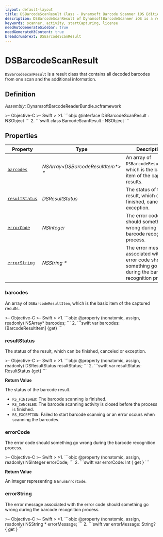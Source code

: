 ```yaml
---
layout: default-layout
title: DSBarcodeScanResult Class - Dynamsoft Barcode Scanner iOS Edition
description: DSBarcodeScanResult of DynamsoftBarcodeScanner iOS is a result class that contains all decoded barcodes from one scan and the additional information.
keywords: scanner, activity, startCapturing, license 
needAutoGenerateSidebar: true
needGenerateH3Content: true
breadcrumbText: DSBarcodeScanResult
---
```


# DSBarcodeScanResult

`DSBarcodeScanResult` is a result class that contains all decoded barcodes from one scan and the additional information.

## Definition

*Assembly:* DynamsoftBarcodeReaderBundle.xcframework

<div class="sample-code-prefix"></div>
>- Objective-C
>- Swift
>
>1. 
```objc
@interface DSBarcodeScanResult : NSObject
```
2. 
```swift
class BarcodeScanResult : NSObject
```

## Properties

| Property | Type | Description |
| -------- | ---- | ----------- |
| [`barcodes`](#barcodes) | *NSArray<DSBarcodeResultItem\*> \** | An array of `DSBarcodeResultItem`, which is the basic item of the captured results. |
| [`resultStatus`](#resultstatus) | *DSResultStatus* | The status of the result, which can be finished, canceled or exception. |
| [`errorCode`](#errorcode) | *NSInteger* | The error code should something go wrong during the barcode recognition process. |
| [`errorString`](#errorstring) | *NSString \** | The error message associated with the error code should something go wrong during the barcode recognition process. |

### barcodes

An array of `DSBarcodeResultItem`, which is the basic item of the captured results.

<div class="sample-code-prefix"></div>
>- Objective-C
>- Swift
>
>1. 
```objc
@property (nonatomic, assign, readonly) NSArray<BarcodeResultItem*>* barcodes;
```
2. 
```swift
var barcodes: [BarcodeResultItem] {get}
```

### resultStatus

The status of the result, which can be finished, canceled or exception.

<div class="sample-code-prefix"></div>
>- Objective-C
>- Swift
>
>1. 
```objc
@property (nonatomic, assign, readonly) DSResultStatus resultStatus;
```
2. 
```swift
var resultStatus: ResultStatus {get}
```

**Return Value**

The status of the barcode result.

- `RS_FINISHED`: The barcode scanning is finished.
- `RS_CANCELED`: The barcode scanning activity is closed before the process is finished.
- `RS_EXCEPTION`: Failed to start barcode scanning or an error occurs when scanning the barcodes.

### errorCode

The error code should something go wrong during the barcode recognition process.

<div class="sample-code-prefix"></div>
>- Objective-C
>- Swift
>
>1. 
```objc
@property (nonatomic, assign, readonly) NSInteger errorCode;
```
2. 
```swift
var errorCode: Int { get }
```

**Return Value**

An integer representing a `EnumErrorCode`.

### errorString

The error message associated with the error code should something go wrong during the barcode recognition process.

<div class="sample-code-prefix"></div>
>- Objective-C
>- Swift
>
>1. 
```objc
@property (nonatomic, assign, readonly) NSString * errorMessage;
```
2. 
```swift
var errorMessage: String? { get }
```
